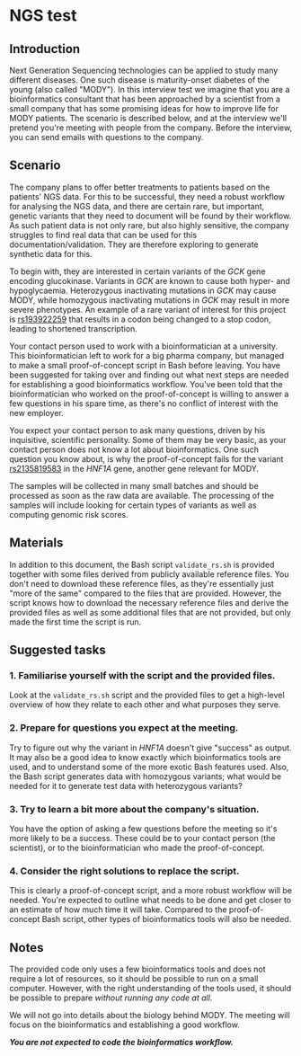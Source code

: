 # NGS test

## Introduction

Next Generation Sequencing technologies can be applied to study many
different diseases.  One such disease is maturity-onset diabetes of
the young (also called "MODY").  In this interview test we imagine
that you are a bioinformatics consultant that has been approached by a
scientist from a small company that has some promising ideas for how
to improve life for MODY patients.  The scenario is described below,
and at the interview we'll pretend you're meeting with people from the
company.  Before the interview, you can send emails with questions to
the company.


## Scenario

The company plans to offer better treatments to patients based on the
patients' NGS data.  For this to be successful, they need a robust
workflow for analysing the NGS data, and there are certain rare, but
important, genetic variants that they need to document will be found
by their workflow.  As such patient data is not only rare, but also
highly sensitive, the company struggles to find real data that can be
used for this documentation/validation.  They are therefore exploring
to generate synthetic data for this.

To begin with, they are interested in certain variants of the *GCK*
gene encoding glucokinase.  Variants in *GCK* are known to cause both
hyper- and hypoglycaemia.  Heterozygous inactivating mutations in *GCK*
may cause MODY, while homozygous inactivating mutations in *GCK* may
result in more severe phenotypes.  An example of a rare variant of
interest for this project is [rs193922259][1] that results in a codon
being changed to a stop codon, leading to shortened transcription.

[1]: https://www.ncbi.nlm.nih.gov/snp/rs193922259

Your contact person used to work with a bioinformatician at a
university.  This bioinformatician left to work for a big pharma
company, but managed to make a small proof-of-concept script in Bash
before leaving.  You have been suggested for taking over and finding
out what next steps are needed for establishing a good bioinformatics
workflow.  You've been told that the bioinformatician who worked on
the proof-of-concept is willing to answer a few questions in his spare
time, as there's no conflict of interest with the new employer.

You expect your contact person to ask many questions, driven by his
inquisitive, scientific personality.  Some of them may be very basic,
as your contact person does not know a lot about bioinformatics.  One
such question you know about, is why the proof-of-concept fails for the
variant [rs2135819583][2] in the *HNF1A* gene, another gene relevant
for MODY.

[2]: https://www.ncbi.nlm.nih.gov/snp/rs2135819583

The samples will be collected in many small batches and should be
processed as soon as the raw data are available.  The processing of
the samples will include looking for certain types of variants as well
as computing genomic risk scores.


## Materials

In addition to this document, the Bash script `validate_rs.sh` is
provided together with some files derived from publicly available
reference files.  You don't need to download these reference files, as
they're essentially just "more of the same" compared to the files that
are provided.  However, the script knows how to download the necessary
reference files and derive the provided files as well as some
additional files that are not provided, but only made the first time
the script is run.


## Suggested tasks

### 1. Familiarise yourself with the script and the provided files.

Look at the `validate_rs.sh` script and the provided files to get a
high-level overview of how they relate to each other and what purposes
they serve.

### 2. Prepare for questions you expect at the meeting.

Try to figure out why the variant in *HNF1A* doesn't give "success" as
output.  It may also be a good idea to know exactly which
bioinformatics tools are used, and to understand some of the more
exotic Bash features used.  Also, the Bash script generates data with
homozygous variants; what would be needed for it to generate test data
with heterozygous variants?

### 3. Try to learn a bit more about the company's situation.

You have the option of asking a few questions before the meeting so
it's more likely to be a success. These could be to your contact
person (the scientist), or to the bioinformatician who made the
proof-of-concept.

### 4. Consider the right solutions to replace the script.

This is clearly a proof-of-concept script, and a more robust workflow
will be needed.  You're expected to outline what needs to be done and
get closer to an estimate of how much time it will take.  Compared to
the proof-of-concept Bash script, other types of bioinformatics tools
will also be needed.


## Notes

The provided code only uses a few bioinformatics tools and does not
require a lot of resources, so it should be possible to run on a small
computer.  However, with the right understanding of the tools used, it
should be possible to prepare *without running any code at all*.

We will not go into details about the biology behind MODY. The meeting
will focus on the bioinformatics and establishing a good workflow.

***You are not expected to code the bioinformatics workflow.***
